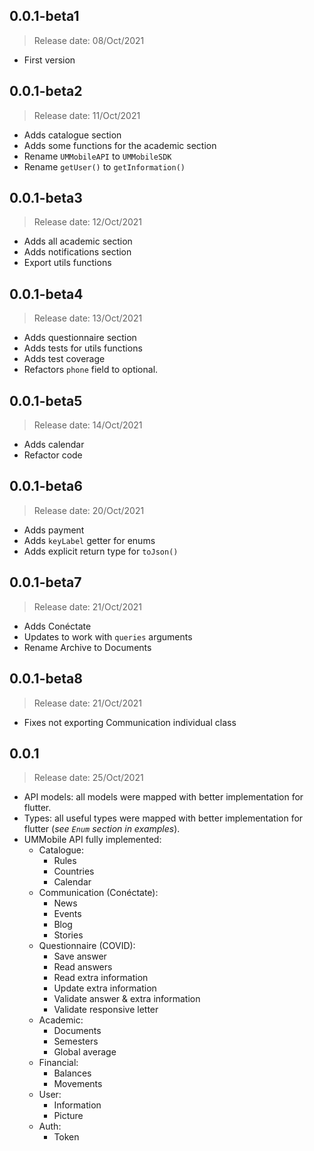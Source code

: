 ## 0.0.1-beta1
> Release date: 08/Oct/2021
* First version

## 0.0.1-beta2
> Release date: 11/Oct/2021
* Adds catalogue section
* Adds some functions for the academic section
* Rename `UMMobileAPI` to `UMMobileSDK`
* Rename `getUser()` to `getInformation()`

## 0.0.1-beta3
> Release date: 12/Oct/2021
* Adds all academic section
* Adds notifications section
* Export utils functions

## 0.0.1-beta4
> Release date: 13/Oct/2021
* Adds questionnaire section
* Adds tests for utils functions
* Adds test coverage
* Refactors `phone` field to optional.

## 0.0.1-beta5
> Release date: 14/Oct/2021
* Adds calendar
* Refactor code

## 0.0.1-beta6
> Release date: 20/Oct/2021
* Adds payment
* Adds `keyLabel` getter for enums
* Adds explicit return type for `toJson()`

## 0.0.1-beta7
> Release date: 21/Oct/2021
* Adds Conéctate
* Updates to work with `queries` arguments
* Rename Archive to Documents

## 0.0.1-beta8
> Release date: 21/Oct/2021
* Fixes not exporting Communication individual class

## 0.0.1
> Release date: 25/Oct/2021
* API models: all models were mapped with better implementation for flutter.
* Types: all useful types were mapped with better implementation for flutter (_see `Enum` section in examples_).
* UMMobile API fully implemented:
  * Catalogue:
    * Rules
    * Countries
    * Calendar
  * Communication (Conéctate):
    * News
    * Events
    * Blog
    * Stories
  * Questionnaire (COVID):
    * Save answer
    * Read answers
    * Read extra information
    * Update extra information
    * Validate answer & extra information
    * Validate responsive letter
  * Academic:
    * Documents
    * Semesters
    * Global average
  * Financial:
    * Balances
    * Movements
  * User:
    * Information
    * Picture
  * Auth:
    * Token
